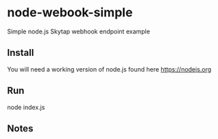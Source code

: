 # node-webook-simple
Simple node.js Skytap webhook endpoint example

## Install

You will need a working version of node.js found here https://nodejs.org

## Run

node index.js

## Notes
